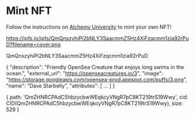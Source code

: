 # Mint NFT 

Follow the instructions on [Alchemy University](https://university.alchemypreview.com/course/ethereum/md/how-to-mint-nfts) to mint your own NFT!

https://ipfs.io/ipfs/QmQnszyhiPi2bNLY3SaacmmZ5Hz4XiFzqcmm1zia92rPuD?filename=cover.png


QmQnszyhiPi2bNLY3SaacmmZ5Hz4XiFzqcmm1zia92rPuD

{
  "description": "Friendly OpenSea Creature that enjoys long swims in the ocean.", 
  "external_url": "https://openseacreatures.io/3", 
  "image": "https://storage.googleapis.com/opensea-prod.appspot.com/puffs/3.png", 
  "name": "Dave Starbelly",
  "attributes": [ ... ]
}

{
  path: 'QmZHNRCPAdC5hbzycbwWEqkcyVNgR7pC8KT219trS19Wwy',
  cid: CID(QmZHNRCPAdC5hbzycbwWEqkcyVNgR7pC8KT219trS19Wwy),
  size: 529
}